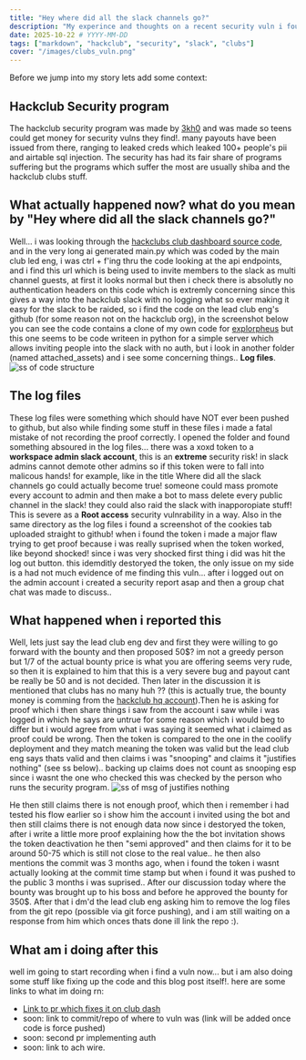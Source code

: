 ```yaml
---
title: "Hey where did all the slack channels go?"
description: "My experince and thoughts on a recent security vuln i found which allowed you to gain slack workspace admin (bypass's 2fa)"
date: 2025-10-22 # YYYY-MM-DD
tags: ["markdown", "hackclub", "security", "slack", "clubs"]
cover: "/images/clubs_vuln.png"
---
```

Before we jump into my story lets add some context:
## Hackclub Security program 
The hackclub security program was made by [3kh0](https://3kh0.net) and was made so teens could get money for security vulns they find!. many payouts have been issued from there, ranging to leaked creds which leaked 100+ people's pii and airtable sql injection. The security has had its fair share of programs suffering but the programs which suffer the most are usually shiba and the hackclub clubs stuff.

## What actually happened now? what do you mean by "Hey where did all the slack channels go?"
Well... i was looking through the [hackclubs club dashboard source code](https://github.com/hackclub/club-dashboard), and in the very long ai generated main.py which was coded by the main club led eng, i was ctrl + f'ing thru the code looking at the api endpoints, and i find this url which is being used to invite members to the slack as multi channel guests, at first it looks normal but then i check there is absolutly no authentication headers on this code which is extremly concerning since this gives a way into the hackclub slack with no logging what so ever making it easy for the slack to be raided, so i find the code on the lead club eng's github (for some reason not on the hackclub org), in the screenshot below you can see the code contains a clone of my own code for [explorpheus](https://github.com/hackclub/explorpheus) but this one seems to be code writeen in python for a simple server which allows inviting people into the slack with no auth, but i look in another folder (named attached_assets) and i see some concerning things.. **Log files**.
![ss of code structure](./ss_of_stuff.png)

## The log files
These log files were something which should have NOT ever been pushed to github, but also while finding some stuff in these files i made a fatal mistake of not recording the proof correctly. I opened the folder and found something absoured in the log files... there was a xoxd token to a **workspace admin slack account**, this is an **extreme** security risk! in slack admins cannot demote other admins so if this token were to fall into malicous hands! for example, like in the title Where did all the slack channels go could actually become true! someone could mass promote every account to admin and then make a bot to mass delete every public channel in the slack! they could also raid the slack with inapporopiate stuff! This is severe as a **Root access** security vulnrability in a way. Also in the same directory as the log files i found a screenshot of the cookies tab uploaded straight to github! when i found the token i made a major flaw trying to get proof because i was really suprised when the token worked, like beyond shocked! since i was very shocked first thing i did was hit the log out button. this idemditly destoryed the token, the only issue on my side is a had not much evidence of me finding this vuln... after i logged out on the admin account i created a security report asap and then a group chat chat was made to discuss.. 

## What happened when i reported this
Well, lets just say the lead club eng dev and first they were willing to go forward with the bounty and then proposed 50$? im not a greedy person but 1/7 of the actual bounty price is what you are offering seems very rude, so then it is explained to him that this is a very severe bug and payout cant be really be 50 and is not decided. Then later in the discussion it is mentioned that clubs has no many huh ?? (this is actually true, the bounty money is comming from the [hackclub hq account](https://hcb.hackclub.com/hq)).Then he is asking for proof which i then share things i saw from the account i saw while i was logged in which he says are untrue for some reason which i would beg to differ but i would agree from what i was saying it seemed what i claimed as proof could be wrong. Then the token is compared to the one in the coolify deployment and they match meaning the token was valid but the lead club eng says thats valid and then claims i was "snooping" and claims it "justifies nothing" (see ss below).. backing up claims does not count as snooping esp since i wasnt the one who checked this was checked by the person who runs the security program.
![ss of msg of justifies nothing]()

He then still claims there is not enough proof, which then i remember i had tested his flow earlier so i show him the account i invited using the bot and then still claims there is not enough data now since i destoryed the token, after i write a little more proof explaining how the the bot invitation shows the token deactivation he then "semi approved" and then claims for it to be around 50-75 which is still not close to the real value.. he then also mentions the commit was 3 months ago, when i found the token i wasnt actually looking at the commit time stamp but when i found it was pushed to the public 3 months i was suprised.. After our discussion today where the bounty was brought up to his boss and before he approved the bounty for 350$. After that i dm'd the lead club eng asking him to remove the log files from the git repo (possible via git force pushing), and i am still waiting on a response from him which onces thats done ill link the repo :).


## What am i doing after this
well im going to start recording when i find a vuln now...
but i am also doing some stuff like fixing up the code and this blog post itself!.
here are some links to what im doing rn:
- [Link to pr which fixes it on club dash](https://github.com/hackclub/club-dashboard/pull/100)
- soon: link to commit/repo of where to vuln was (link will be added once code is force pushed)
- soon: second pr implementing auth
- soon: link to ach wire.